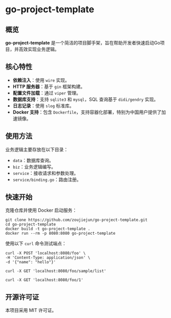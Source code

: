 # go-project-template

## 概览

**go-project-template** 是一个简洁的项目脚手架，旨在帮助开发者快速启动Go项目，并高效实现业务逻辑。

## 核心特性

- **依赖注入**：使用 `wire` 实现。
- **HTTP 服务器**：基于 `gin` 框架构建。
- **配置文件加载**：通过 `viper` 管理。
- **数据库支持**：支持 `sqlite3` 和 `mysql`，SQL 查询基于 `didi/gendry` 实现。
- **日志记录**：使用 `slog` 标准库。
- **Docker 支持**：包含 `Dockerfile`，支持容器化部署，特别为中国用户提供了加速镜像。

## 使用方法

业务逻辑主要存放在以下目录：

- `data`：数据库查询。
- `biz`：业务逻辑编写。
- `service`：接收请求和参数处理。
- `service/binding.go`：路由注册。

## 快速开始

克隆仓库并使用 Docker 启动服务：

```shell
git clone https://github.com/zoujiejun/go-project-template.git
cd go-project-template
docker build -t go-project-template .
docker run --rm -p 8080:8080 go-project-template
```

使用以下 `curl` 命令测试端点：

```shell
curl -X POST 'localhost:8080/foo' \
-H 'Content-Type: application/json' \
-d '{"name": "hello"}'
```

```shell
curl -X GET 'localhost:8080/foo/sample/list'
```

```shell
curl -X GET 'localhost:8080/foo/1'
```

## 开源许可证

本项目采用 MIT 许可证。

